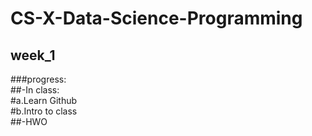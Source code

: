 CS-X-Data-Science-Programming
==========
week_1<br>
-------
###progress:<br>
##-In class:<br>
#a.Learn Github<br>
#b.Intro to class<br>
##-HWO

